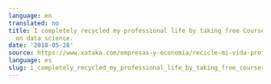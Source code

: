 ```yaml
---
language: en
translated: no
title: I completely recycled my professional life by taking free Coursera courses
  on data science.
date: '2018-05-28'
source: https://www.xataka.com/empresas-y-economia/recicle-mi-vida-profesional-completo-haciendo-cursos-gratuitos-coursera-data-science
language: es
slug: i_completely_recycled_my_professional_life_by_taking_free_coursera_courses_on_data_science
---
```




